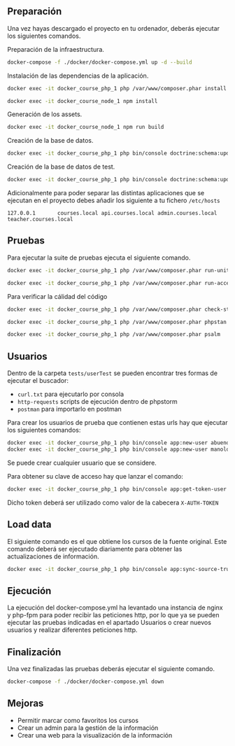 
## Preparación

Una vez hayas descargado el proyecto en tu ordenador, deberás ejecutar los siguientes comandos.

Preparación de la infraestructura.

```bash
docker-compose -f ./docker/docker-compose.yml up -d --build
```

Instalación de las dependencias de la aplicación.

```bash
docker exec -it docker_course_php_1 php /var/www/composer.phar install
```

```bash
docker exec -it docker_course_node_1 npm install
```

Generación de los assets.

```bash
docker exec -it docker_course_node_1 npm run build
```

Creación de la base de datos.

```bash
docker exec -it docker_course_php_1 php bin/console doctrine:schema:update --force
```

Creación de la base de datos de test.

```bash
docker exec -it docker_course_php_1 php bin/console doctrine:schema:update --force --env=test
```

Adicionalmente para poder separar las distintas aplicaciones que se ejecutan en el proyecto debes añadir los siguiente a tu fichero `/etc/hosts`

```
127.0.0.1       courses.local api.courses.local admin.courses.local teacher.courses.local
```

## Pruebas

Para ejecutar la suite de pruebas ejecuta el siguiente comando.

```bash
docker exec -it docker_course_php_1 php /var/www/composer.phar run-unit-tests
```

```bash
docker exec -it docker_course_php_1 php /var/www/composer.phar run-acceptance-tests
```

Para verificar la cálidad del código

```bash
docker exec -it docker_course_php_1 php /var/www/composer.phar check-style
```

```bash
docker exec -it docker_course_php_1 php /var/www/composer.phar phpstan
```

```bash
docker exec -it docker_course_php_1 php /var/www/composer.phar psalm
```

## Usuarios

Dentro de la carpeta `tests/userTest` se pueden encontrar tres formas de ejecutar el buscador: 

- `curl.txt` para ejecutarlo por consola
- `http-requests` scripts de ejecución dentro de phpstorm
- `postman` para importarlo en postman

Para crear los usuarios de prueba que contienen estas urls hay que ejecutar los siguientes comandos:

```bash
docker exec -it docker_course_php_1 php bin/console app:new-user abuenosvinos@courses.com
docker exec -it docker_course_php_1 php bin/console app:new-user manolo@courses.com
```

Se puede crear cualquier usuario que se considere.

Para obtener su clave de acceso hay que lanzar el comando:

```bash
docker exec -it docker_course_php_1 php bin/console app:get-token-user abuenosvinos
```

Dicho token deberá ser utilizado como valor de la cabecera `X-AUTH-TOKEN`

## Load data

El siguiente comando es el que obtiene los cursos de la fuente original. Este comando deberá ser ejecutado diariamente para obtener las actualizaciones de información.

```bash
docker exec -it docker_course_php_1 php bin/console app:sync-source-truth
```

## Ejecución

La ejecución del docker-compose.yml ha levantado una instancia de nginx y php-fpm para poder recibir las peticiones http, por lo que ya se pueden ejecutar las pruebas indicadas en el apartado Usuarios o crear nuevos usuarios y realizar diferentes peticiones http.

## Finalización

Una vez finalizadas las pruebas deberás ejecutar el siguiente comando.

```bash
docker-compose -f ./docker/docker-compose.yml down
```

## Mejoras

- Permitir marcar como favoritos los cursos
- Crear un admin para la gestión de la información
- Crear una web para la visualización de la información
